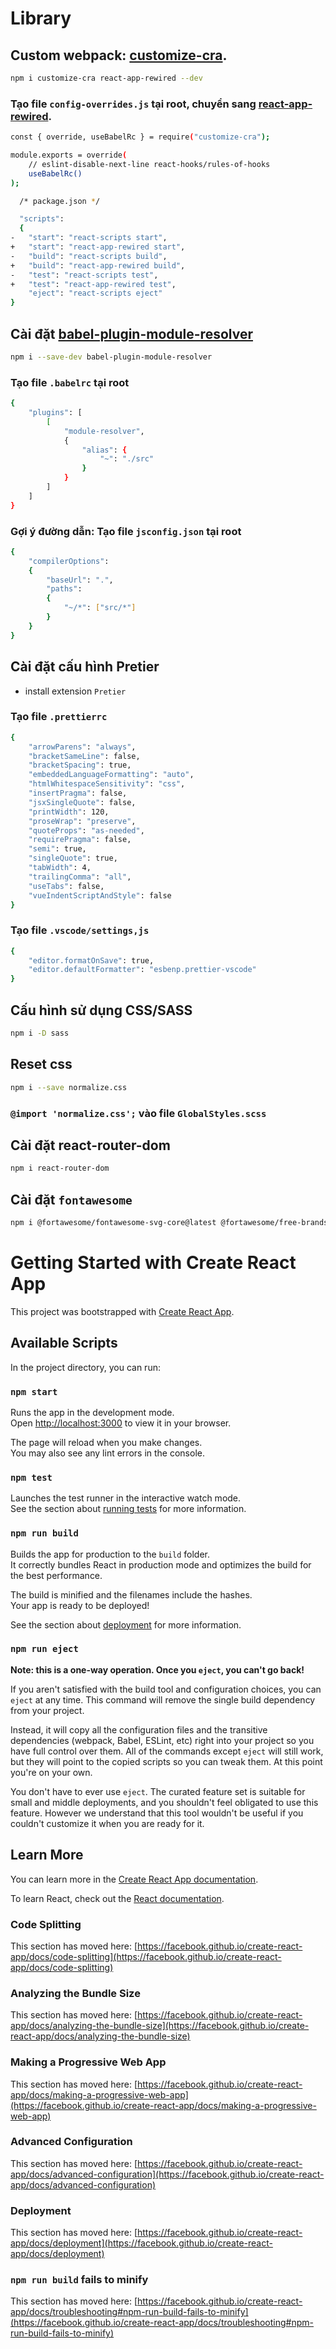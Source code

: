 # Library

## Custom webpack: [customize-cra](https://github.com/arackaf/customize-cra).

```bash
npm i customize-cra react-app-rewired --dev
```

### Tạo file `config-overrides.js` tại root, chuyển sang [react-app-rewired](https://github.com/timarney/react-app-rewired/).

```bash
const { override, useBabelRc } = require("customize-cra");

module.exports = override(
    // eslint-disable-next-line react-hooks/rules-of-hooks
    useBabelRc()
);
```

```bash
  /* package.json */

  "scripts":
  {
-   "start": "react-scripts start",
+   "start": "react-app-rewired start",
-   "build": "react-scripts build",
+   "build": "react-app-rewired build",
-   "test": "react-scripts test",
+   "test": "react-app-rewired test",
    "eject": "react-scripts eject"
}
```

## Cài đặt [babel-plugin-module-resolver](https://github.com/tleunen/babel-plugin-module-resolver)

```bash
npm i --save-dev babel-plugin-module-resolver
```

### Tạo file `.babelrc` tại root

```bash
{
    "plugins": [
        [
            "module-resolver",
            {
                "alias": {
                    "~": "./src"
                }
            }
        ]
    ]
}
```

### Gợi ý đường dẫn: Tạo file `jsconfig.json` tại root

```bash
{
    "compilerOptions":
    {
        "baseUrl": ".",
        "paths":
        {
            "~/*": ["src/*"]
        }
    }
}
```

## Cài đặt cấu hình Pretier

-   install extension `Pretier`

### Tạo file `.prettierrc`

```bash
{
    "arrowParens": "always",
    "bracketSameLine": false,
    "bracketSpacing": true,
    "embeddedLanguageFormatting": "auto",
    "htmlWhitespaceSensitivity": "css",
    "insertPragma": false,
    "jsxSingleQuote": false,
    "printWidth": 120,
    "proseWrap": "preserve",
    "quoteProps": "as-needed",
    "requirePragma": false,
    "semi": true,
    "singleQuote": true,
    "tabWidth": 4,
    "trailingComma": "all",
    "useTabs": false,
    "vueIndentScriptAndStyle": false
}
```

### Tạo file `.vscode/settings,js`

```bash
{
    "editor.formatOnSave": true,
    "editor.defaultFormatter": "esbenp.prettier-vscode"
}
```

## Cấu hình sử dụng CSS/SASS

```bash
npm i -D sass
```

## Reset css

```bash
npm i --save normalize.css
```

### `@import 'normalize.css';` vào file `GlobalStyles.scss`

## Cài đặt react-router-dom

```bash
npm i react-router-dom
```

## Cài đặt `fontawesome`

```bash
npm i @fortawesome/fontawesome-svg-core@latest @fortawesome/free-brands-svg-icons@latest @fortawesome/free-regular-svg-icons@latest @fortawesome/free-solid-svg-icons@latest @fortawesome/react-fontawesome@latest

```

# Getting Started with Create React App

This project was bootstrapped with [Create React App](https://github.com/facebook/create-react-app).

## Available Scripts

In the project directory, you can run:

### `npm start`

Runs the app in the development mode.\
Open [http://localhost:3000](http://localhost:3000) to view it in your browser.

The page will reload when you make changes.\
You may also see any lint errors in the console.

### `npm test`

Launches the test runner in the interactive watch mode.\
See the section about [running tests](https://facebook.github.io/create-react-app/docs/running-tests) for more information.

### `npm run build`

Builds the app for production to the `build` folder.\
It correctly bundles React in production mode and optimizes the build for the best performance.

The build is minified and the filenames include the hashes.\
Your app is ready to be deployed!

See the section about [deployment](https://facebook.github.io/create-react-app/docs/deployment) for more information.

### `npm run eject`

**Note: this is a one-way operation. Once you `eject`, you can't go back!**

If you aren't satisfied with the build tool and configuration choices, you can `eject` at any time. This command will remove the single build dependency from your project.

Instead, it will copy all the configuration files and the transitive dependencies (webpack, Babel, ESLint, etc) right into your project so you have full control over them. All of the commands except `eject` will still work, but they will point to the copied scripts so you can tweak them. At this point you're on your own.

You don't have to ever use `eject`. The curated feature set is suitable for small and middle deployments, and you shouldn't feel obligated to use this feature. However we understand that this tool wouldn't be useful if you couldn't customize it when you are ready for it.

## Learn More

You can learn more in the [Create React App documentation](https://facebook.github.io/create-react-app/docs/getting-started).

To learn React, check out the [React documentation](https://reactjs.org/).

### Code Splitting

This section has moved here: [https://facebook.github.io/create-react-app/docs/code-splitting](https://facebook.github.io/create-react-app/docs/code-splitting)

### Analyzing the Bundle Size

This section has moved here: [https://facebook.github.io/create-react-app/docs/analyzing-the-bundle-size](https://facebook.github.io/create-react-app/docs/analyzing-the-bundle-size)

### Making a Progressive Web App

This section has moved here: [https://facebook.github.io/create-react-app/docs/making-a-progressive-web-app](https://facebook.github.io/create-react-app/docs/making-a-progressive-web-app)

### Advanced Configuration

This section has moved here: [https://facebook.github.io/create-react-app/docs/advanced-configuration](https://facebook.github.io/create-react-app/docs/advanced-configuration)

### Deployment

This section has moved here: [https://facebook.github.io/create-react-app/docs/deployment](https://facebook.github.io/create-react-app/docs/deployment)

### `npm run build` fails to minify

This section has moved here: [https://facebook.github.io/create-react-app/docs/troubleshooting#npm-run-build-fails-to-minify](https://facebook.github.io/create-react-app/docs/troubleshooting#npm-run-build-fails-to-minify)
